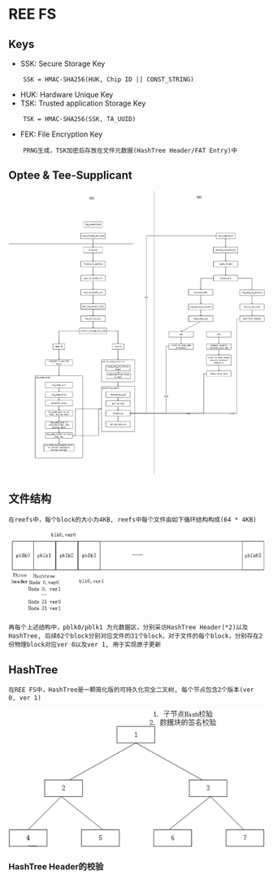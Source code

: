 # REE FS

## Keys
- SSK: Secure Storage Key
```
    SSK = HMAC-SHA256(HUK, Chip ID || CONST_STRING)
```
- HUK: Hardware Unique Key
- TSK: Trusted application Storage Key
```
    TSK = HMAC-SHA256(SSK, TA_UUID)
```
- FEK: File Encryption Key
```
    PRNG生成，TSK加密后存放在文件元数据(HashTree Header/FAT Entry)中
```
## Optee & Tee-Supplicant
![Alt text](overall.png)
## 文件结构
```
在reefs中，每个block的大小为4KB, reefs中每个文件由如下循环结构构成(64 * 4KB)
```
![REE FS Layout](reefs_layout.png)

```
再每个上述结构中，pblk0/pblk1 为元数据区，分别采访HashTree Header(*2)以及HashTree, 后续62个block分别对应文件的31个block，对于文件的每个block，分别存在2份物理block对应ver 0以及ver 1, 用于实现原子更新
```

## HashTree
```
在REE FS中，HashTree是一颗简化版的可持久化完全二叉树, 每个节点包含2个版本(ver 0, ver 1)
```
![Alt text](hashtree.png)

### HashTree Header的校验


